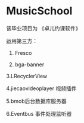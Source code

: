 # MusicSchool
该毕业项目为 《卓儿约课软件》

运用第三方：
   1. Fresco
   
   2. bga-banner
   
   3.LRecyclerView
   
   4.jiecaovideoplayer  视频插件
   
   5.bmob后台数据库服务器
   
   6.Eventbus 事件处理监听器 
   
